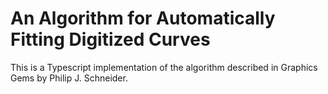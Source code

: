 # An Algorithm for Automatically Fitting Digitized Curves

This is a Typescript implementation of the algorithm described in Graphics Gems by Philip J. Schneider.